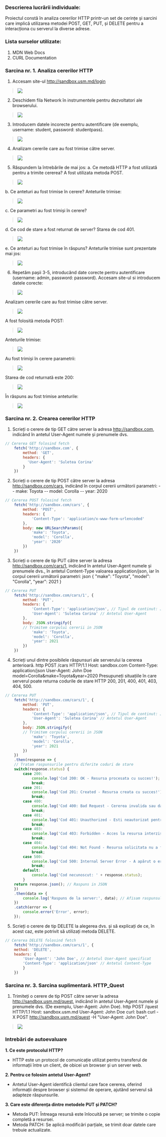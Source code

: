 ### Descrierea lucrării individuale:
Proiectul constă în analiza cererilor HTTP printr-un set de cerințe și sarcini care implică utilizarea metodei POST, GET, PUT, și DELETE pentru a interacționa cu serverul la diverse adrese.

### Lista surselor utilizate:
1. MDN Web Docs
2. CURL Documentation

### Sarcina nr. 1. Analiza cererilor HTTP
1. Accesam site-ul http://sandbox.usm.md/login
> <img src="./img/img16.png"/>

2. Deschidem fila Network în instrumentele pentru dezvoltatori ale browserului. 
> <img src="./img/img14.png"/>

3. Introducem datele incorecte pentru autentificare (de exemplu, username: student,
password: studentpass).
> <img src="./img/img15.png"/>

4. Analizam cererile care au fost trimise către server.
> <img src="./img/img8.png"/>

5. Răspundem la întrebările de mai jos:
a. Ce metodă HTTP a fost utilizată pentru a trimite cererea?
A fost utilizata metoda POST.
> <img src="./img/img5.png"/>

b. Ce anteturi au fost trimise în cerere?
Anteturile trimise:
> <img src="./img/img3.png"/>

c. Ce parametri au fost trimiși în cerere?
> <img src="./img/img11.png"/>

d. Ce cod de stare a fost returnat de server?
Starea de cod 401.
> <img src="./img/img7.png"/>

e. Ce anteturi au fost trimise în răspuns?
Anteturile trimise sunt prezentate mai jos:
> <img src="./img/img1.png"/>

6. Repetăm pașii 3-5, introducând date corecte pentru autentificare (username: admin,
password: password).
Accesam site-ul si introducem datele corecte:
> <img src="./img/img6.png"/>

Analizam cererile care au fost trimise către server.
> <img src="./img/img4.png"/>

A fost folosită metoda POST:
> <img src="./img/img5.png"/>

Anteturile trimise:
> <img src="./img/img3.png"/>

Au fost trimiși în cerere parametrii:
> <img src="./img/img12.png"/>

Starea de cod returnată este 200:
> <img src="./img/img13.png"/>

În răspuns au fost trimise anteturile:
> <img src="./img/img10.png"/>


### Sarcina nr. 2. Crearea cererilor HTTP
1. Scrieți o cerere de tip GET către server la adresa http://sandbox.com, indicând în
antetul User-Agent numele și prenumele dvs.
```js
// Cererea GET folosind fetch
    fetch('http://sandbox.com', {
        method: 'GET',
        headers: {
          'User-Agent': 'Suletea Corina'
        }
    })
```
2. Scrieți o cerere de tip POST către server la adresa http://sandbox.com/cars, indicând
în corpul cererii următorii parametri:
-- make: Toyota
-- model: Corolla
-- year: 2020

```js
// Cererea POST folosind fetch
    fetch('http://sandbox.com/cars', {
        method: 'POST',
        headers: {
            'Content-Type': 'application/x-www-form-urlencoded'
        },
        body: new URLSearchParams({
            'make': 'Toyota',
            'model': 'Corolla',
            'year': '2020'
        })
    })
```

3. Scrieți o cerere de tip PUT către server la adresa http://sandbox.com/cars/1, indicând
în antetul User-Agent numele și prenumele dvs., în antetul Content-Type valoarea
application/json, iar în corpul cererii următorii parametri: json { "make": "Toyota",
"model": "Corolla", "year": 2021 }
```js
// Cererea PUT 
    fetch('http://sandbox.com/cars/1', {
        method: 'PUT',
        headers: {
            'Content-Type': 'application/json', // Tipul de continut: JSON
            'User-Agent': 'Suletea Corina' // Antetul User-Agent
        },
        body: JSON.stringify({ 
        // Trimitem corpului cererii in JSON
            'make': 'Toyota',
            'model': 'Corolla',
            'year': 2021
        })
    })
```

4. Scrieți unul dintre posibilele răspunsuri ale serverului la cererea anterioară. http POST
/cars HTTP/1.1 Host: sandbox.com Content-Type: application/json User-Agent: John
Doe model=Corolla&make=Toyota&year=2020 Presupuneți situațiile în care serverul
poate returna codurile de stare HTTP 200, 201, 400, 401, 403, 404, 500.

```js
// Cererea PUT 
    fetch('http://sandbox.com/cars/1', {
        method: 'PUT',
        headers: {
            'Content-Type': 'application/json', // Tipul de continut: JSON
            'User-Agent': 'Suletea Corina' // Antetul User-Agent
        },
        body: JSON.stringify({ 
        // Trimitem corpului cererii in JSON
            'make': 'Toyota',
            'model': 'Corolla',
            'year': 2021
        })
    })
    .then(response => {
    // Tratam raspunsurile pentru diferite coduri de stare
    switch(response.status) {
        case 200:
            console.log('Cod 200: OK - Resursa procesata cu succes!');
            break;
        case 201:
            console.log('Cod 201: Created - Resursa creata cu succes!');
            break;
        case 400:
            console.log('Cod 400: Bad Request - Cererea invalida sau date incorecte.');
            break;
        case 401:
            console.log('Cod 401: Unauthorized - Esti neautorizat pentru a accesare.');
            break;
        case 403:
            console.log('Cod 403: Forbidden - Acces la resursa interzis.');
            break;
        case 404:
            console.log('Cod 404: Not Found - Resursa solicitata nu a fost gasita.');
            break;
        case 500:
            console.log('Cod 500: Internal Server Error - A apărut o eroare internă pe server.');
            break;
        default:
            console.log('Cod necunoscut: ' + response.status);
        }
    return response.json(); // Raspuns in JSON 
    })
    .then(data => {
        console.log('Raspuns de la server:', data); // Afisam raspunsul de la server
    })
    .catch(error => {
        console.error('Error', error);
    });
```

5. Scrieți o cerere de tip DELETE la alegerea dvs. și să explicați de ce, în acest caz, este potrivit să utilizați metoda DELETE.

```js
// Cererea DELETE folosind fetch
    fetch('http://sandbox.com/cars/1', {
    method: 'DELETE',
    headers: {
        'User-Agent': 'John Doe', // Antetul User-Agent specificat
        'Content-Type': 'application/json' // Antetul Content-Type
        }
    })
```


### Sarcina nr. 3. Sarcina suplimentară. HTTP_Quest
1. Trimiteți o cerere de tip POST către server la adresa http://sandbox.usm.md/quest,
indicând în antetul User-Agent numele și prenumele dvs. (De exemplu, User-Agent:
John Doe). http POST /quest HTTP/1.1 Host: sandbox.usm.md User-Agent: John Doe
curl: bash curl -X POST http://sandbox.usm.md/quest -H "User-Agent: John Doe".
> <img src="./img/img2.png"/>

### Intrebări de autoevaluare
**1. Ce este protocolul HTTP?**
- HTTP este un protocol de comunicație utilizat pentru transferul de informații între un
client, de obicei un browser și un server web.

**2. Pentru ce folosim antetul User-Agent?**
- Antetul User-Agent identifică clientul care face cererea, oferind informații despre
browser și sistemul de operare, ajutând serverul să adapteze răspunsurile.

**3. Care este diferența dintre metodele PUT și PATCH?**
- Metoda PUT: Întreaga resursă este înlocuită pe server; se trimite o copie completă a
resursei.
- Metoda PATCH: Se aplică modificări parțiale, se trimit doar datele care trebuie
actualizate.
